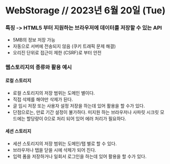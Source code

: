 # WebStorage // 2023년 6월 20일 (Tue)

### 특징 -> HTML5 부터 지원하는 브라우저에 데이터를 저장할 수 있는 API

- 5MB의 정보 저장 가능
- 자동으로 서버에 전송되지 않음 (쿠키 트래픽 문제 해결)
- 오리진 단위로 접근이 제한 (CSRF)로 부터 안전

### 웹스토리지의 종류와 활용 예시

#### 로컬 스토리지

- 로컬 스토리지의 저장 범위는 도메인 별이다.
- 직접 삭제를 해야만 삭제가 된다.
- 글 임시 저장 또는 사용자 설정 저장을 하는데 있어 활용을 할 수가 있다.
- 단점으로는, 만료 기간 설정이 불가하다. 미지원 하는 브라우저나 사파릿 시크릿 모드에는 할당량이 0으로 처리 되어 있어 에러 처리가 필요하다.

#### 세션 스토리지

- 세션 스토리지의 저장 범위는 도메인/탭 별로 할 수 있다.
- 브라우저나 탭을 닫을 시에 삭제가 되어 진다.
- 입력 폼을 저장하거나 일회서 로그인을 하는데 있어 활용을 할 수가 있다.
